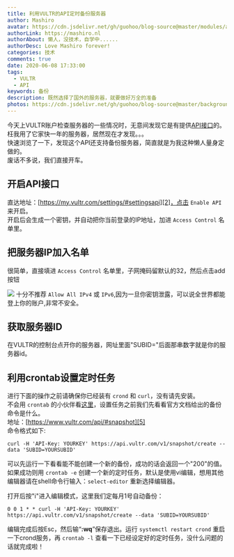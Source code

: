 ```yaml
---
title: 利用VULTR的API定时备份服务器
author: Mashiro
avatar: https://cdn.jsdelivr.net/gh/guohoo/blog-source@master/modules/avatar.jpg
authorLink: https://mashiro.nl
authorAbout: 懒人，没技术，自学中......
authorDesc: Love Mashiro forever!
categories: 技术
comments: true
date: 2020-06-08 17:33:00
tags:
  - VULTR
  - API
keywords: 备份
description: 既然选择了国外的服务器，就要做好万全的准备
photos: https://cdn.jsdelivr.net/gh/guohoo/blog-source@master/background/article-cover/36490785_p0.webp
---
```



今天上VULTR账户检查服务器的一些情况时，无意间发现它是有提供[API接口][1]的。  
枉我用了它家快一年的服务器，居然现在才发现。。。  
快速浏览了一下，发现这个API还支持备份服务器，简直就是为我这种懒人量身定做的。  
废话不多说，我们直接开车。

## 开启API接口 ##
直达地址：[https://my.vultr.com/settings/#settingsapi][2]，点击 `Enable API` 来开启。  
开启后会生成一个密钥，并自动把你当前登录的IP地址，加进 `Access Control` 名单里。

## 把服务器IP加入名单 ##
很简单，直接填进 `Access Control` 名单里，子网掩码留默认的32，然后点击add按钮

![][3]
十分不推荐 `Allow All IPv4` 或 `IPv6`,因为一旦你密钥泄露，可以说全世界都能登上你的账户,非常不安全。

## 获取服务器ID ##
在VULTR的控制台点开你的服务器，网址里面"SUBID="后面那串数字就是你的服务器id。

## 利用crontab设置定时任务 ##
进行下面的操作之前请确保你已经装有 `crond` 和 `curl`，没有请先安装。  
不会用 `crontab` 的小伙伴看[这里][4]，设置任务之前我们先看看官方文档给出的备份命令是什么。  
地址：[https://www.vultr.com/api/#snapshot][5]  
命令格式如下:
```shell
curl -H 'API-Key: YOURKEY' https://api.vultr.com/v1/snapshot/create --data 'SUBID=YOURSUBID'
```
可以先运行一下看看能不能创建一个新的备份，成功的话会返回一个"200"的值。  
如果成功则用 `crontab -e` 创建一个新的定时任务，默认是使用vi编辑，想用其他编辑器请在shell命令行输入：`select-editor` 重新选择编辑器。

打开后按"i"进入编辑模式，这里我们定每月1号自动备份：
```
0 0 1 * * curl -H 'API-Key: YOURKEY' https://api.vultr.com/v1/snapshot/create --data 'SUBID=YOURSUBID'
```
编辑完成后按Esc，然后输“**:wq**”保存退出。运行 `systemctl restart crond` 重启一下crond服务，再 `crontab -l` 查看一下已经设定好的定时任务，没什么问题的话就完成啦！

  [1]: https://www.vultr.com/api/
  [2]: https://my.vultr.com/settings/#settingsapi
  [3]: https://cdn.jsdelivr.net/gh/guohoo/blog-source@master/image/2020-06/vultr-api.png
  [4]: https://www.runoob.com/linux/linux-comm-crontab.html
  [5]: https://www.vultr.com/api/#snapshot